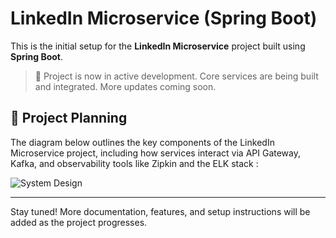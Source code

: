 
# LinkedIn Microservice (Spring Boot)

This is the initial setup for the **LinkedIn Microservice** project built using **Spring Boot**.

> 🚧 Project is now in active development. Core services are being built and integrated. More updates coming soon.


## 📌 Project Planning

The diagram below outlines the key components of the LinkedIn Microservice project, including how services interact via API Gateway, Kafka, and observability tools like Zipkin and the ELK stack :



![System Design](https://res.cloudinary.com/di7w281cw/image/upload/v1752101010/Linked_In_Microserivce_Components_56249736c8_ygjlni.png)

---

Stay tuned! More documentation, features, and setup instructions will be added as the project progresses.

